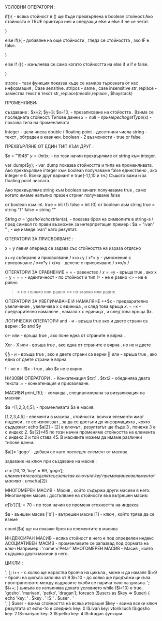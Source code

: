 УСЛОВНИ ОПЕРАТОРИ : 


if(){  - всяка стойност в () ще бъде прехвърлена в boolean стойност.Ако стойноста е TRUE принтира нея и следващи else и else if не се четат.

}

else if(){ - добавяне на още стойности , гледа се стойността , ако IF е false.

}


else if (){ -  изнълнява се само когато стойността на else if и if e false.

}

strpos - тази функция показва къде се намира търсената от нас информация , Case sensitive.
stripos - same , case insensitive
str_replace - замества текст в текст
str_replace($needle ,$replace , $haystack)


ПРОМЕНЛИВИ:

създаване : 
$x=2;
$y=3;
$x=10; - презаписване на стойостта . Взима се последната стойност.
Типове данни 
$x=null - пример 
echo getType($x) - показва типа на променливата


Integer - цели числа
double / floating point - десетични числа 
string - текст , обграден в кавички.
boolean - 2 възмоности - true or false 

ПРЕХВЪРЛЯНЕ ОТ ЕДИН ТИП КЪМ ДРУГ : 



$x = "1948"
$y= (int)$x;  -  по този начин прехвърляме от string към integer.

var_dump($y);   - var_dump показва стойността и типа на променливата.
Ако прехвърляме integer към boolean получаваме false единствено , ако integer е 0. Всеки друг вариант е true(-1,1,10 и тн.) Съшото важи и за floating point числата.



Ако прехвърляме string  към boolean винаги получаваме true , само когато имаме напълно празен стринг получаваме false  


от boolean към int.
true  = int (1)
false = int (0)
от boolean към string 
true = string "1"
false  = string ""



String 
$a = 'gosho'
echo strlen($a); - показва броя на символите в string-a 
\  пред символ го прави възможен за интерпретация пример :
$a = "ivan\" " ;   - ще изведе ivan" като резултат.



ОПЕРАТОРИ ЗА ПРИСВОЯВАНЕ :


x = y левия операнд се задава със стойността на израза отдясно

x+=y събиране и присвояване / х=x+y / 
x*= y - умножение с присвояване / x=x*y / 
х/=у - делене с присвояване / х=х/у / 

ОПЕРАТОРИ ЗА СРАВНЕНИЕ
= = - равенство / $х==$у - връща true , ако х = у 
= = = - идентичност - по стойност и тип
!= - не е равно
<> - не е равно
>= по-голямо или равно 
<= по-малко или равно

ОПЕРАТОРИ ЗА УВЕЛИЧАВАНЕ И НАМАЛЯНЕ
++$х - предварително увеличение , увеличава х с единица , и след това връща $х.
--$х - предварително намаляне , намаля х с единица , и след това връща $х.

ЛОГИЧЕСКИ ОПЕРАТОРИ
and - и - връша true ако и двете страни са верни : 
$х and $у

or- или - връща true , ако поне една от страните е вярна .

Xor - Х или - връша true , ако една от страните е вярна , но не и двете

§§ - и - връща true , ако и двете страни са верни 
|| или - връша true , ако една от двете страни е вярна 

! - не е - !$x - true , ako $х не е вярно.

НИЗОВИ ОПЕРАТОРИ
. - Конкатенация $txt1 . $txt2 - обединява двата текста
.= - конкатенация и присвояване.



МАСИВИ 
print_R(); - команда , специализирана за визуализация на масиви.
 
$а =[1,2,3,4,5]; - променливата $а е масив.

[1,2,3,4,5] - елементи в масива , стойности.
всички елементи имат индекси , те се използват , за да се достъпи до информацията , която съдържат:
echo $a[2] - [2] е ключът  , резултатът ще бъде 3 , понеже 3 е с индекс 2.
$а[2]=45 по този начин променяме стойността на елемента с индекс 2 и той става 45.
В масивите можем да имаме различни типове данни.

$а[]= 'gogo' - добавя се като последен елемент от масива.

задаване на ключ при създаване на масив :

$а = [10,13,'key'=69,'gogo'];
елементите се отделят със запетая. ключът е 'key'
премахване на елемент от масива :
unset($a[2])

МНОГОМЕРЕН МАСИВ - Масив , който съдържа други масиви в него.
Многомерен масив : 
достъпване на стойности във вътрешен масив:

$a['$b'][1]; = 70 - по този начин се променя стохността на индекса 

$а - външен масив 
['b'] - вътрешен масив 
[1] - ключ , който трява да се вземе

count($a) ще ни покаже броя на елементите в масива 



ИНДЕКСИРАН МАСИВ - всяка стойност в него е под определен индекс 
АСОЦИАТИВЕН МАСИВ - променливите се запазвад под формата на ключ Например : 'name'='Petar'
МНОГОМЕРЕН МАСИВ - Масив , който съдържа други масиви в него.




ЦИКЛИ : 
<?php
for ($i = 0; $i < 10; $i++) {
    echo $i . '<br>';
};

i++  - с колко ще нараства брояча на цикъла , може и да намаля
$i=9 - брояч на цикъла започва от 9
$i<10 - до колко ще продължи цикъла 
пространството между къдравите скоби се нарича тяло на цикъла.



<?php
$i = 0;
while ($i < 10) {
    echo $i . '<br>';
    $i++;
}

цикъла се изпълнява докато условието while ($i<10) е true.



<?php
$users = ['ivan', 'vtorikliuch'=>'gosho', 'mariyan', 'petko', 'dragan'];

foreach ($users as $key => $user) {
    echo 'key: ' . $key . ' IS:' . $user . '<br>';
}

$user - взима стойността на всяка итерация
$key - взима всеки ключ
резултата от echo-то е следния:
key: 0 IS:ivan
key: vtorikliuch IS:gosho
key: 2 IS:mariyan
key: 3 IS:petko
key: 4 IS:dragan



функции

<?php
function mysum($ab, $a=10, $b = 5)        - ако искам да имам дефинирана променлива и недефинирана в условието , трябва недефинираната да ми е най-отпред , за да мога при извикване да дефинирам само тази , която стои най-отпред.
{
    return ($a + $b). $ab;
};

echo mysum(gosho);   - 5 ще бъде стойността на $ab

result : 15 gosho


ПРЕДАВАНЕ НА СТОЙНОСТ ПО РЕФЕРЕНЦИЯ:
<?php
$a = 5;

function mysum($b){
   $b++;
}
mysum($a);
echo $a;

$b се променя на $а и взима стойността 5 , която не е зададена в формулата.
но когато се сложи § пред $b стойността на $а приема условията от функцията ,  в този случей $а ще се увеличи с 1.


















